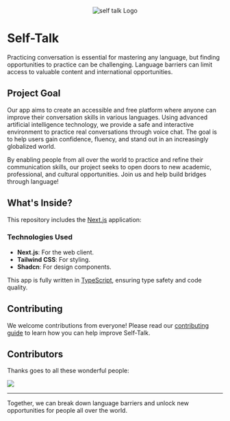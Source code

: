 <p align="center">
  <img src="https://github.com/user-attachments/assets/2a9b1743-08e9-4836-8f60-f3840a3de7f5" alt="self talk Logo"/>
</p>

# Self-Talk

Practicing conversation is essential for mastering any language, but finding opportunities to practice can be challenging. Language barriers can limit access to valuable content and international opportunities.

## Project Goal

Our app aims to create an accessible and free platform where anyone can improve their conversation skills in various languages. Using advanced artificial intelligence technology, we provide a safe and interactive environment to practice real conversations through voice chat. The goal is to help users gain confidence, fluency, and stand out in an increasingly globalized world.

By enabling people from all over the world to practice and refine their communication skills, our project seeks to open doors to new academic, professional, and cultural opportunities. Join us and help build bridges through language!

## What's Inside?

This repository includes the [Next.js](https://nextjs.org/) application:

### Technologies Used

- **Next.js**: For the web client.
- **Tailwind CSS**: For styling.
- **Shadcn**: For design components.

This app is fully written in [TypeScript](https://www.typescriptlang.org/), ensuring type safety and code quality.

## Contributing

We welcome contributions from everyone! Please read our [contributing guide](https://github.com/matheusTA/self-talk/blob/main/CONTRIBUTING.md) to learn how you can help improve Self-Talk.

## Contributors

Thanks goes to all these wonderful people:

<a href="https://github.com/matheusTA/self-talk/graphs/contributors">
  <img src="https://contrib.rocks/image?repo=matheusTA/self-talk" />
</a>

---

Together, we can break down language barriers and unlock new opportunities for people all over the world.
